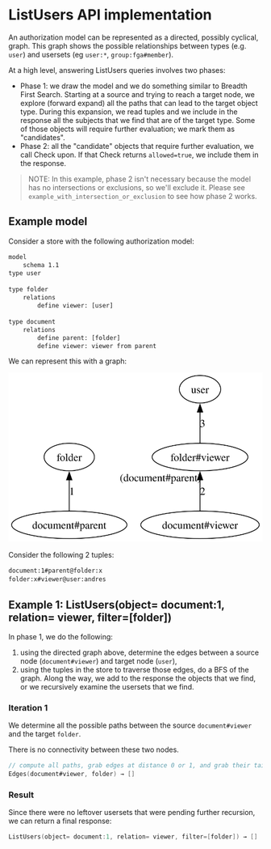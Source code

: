 # ListUsers API implementation

An authorization model can be represented as a directed, possibly cyclical, graph. This graph shows the possible relationships between types (e.g. `user`) and usersets (eg `user:*`, `group:fga#member`).

At a high level, answering ListUsers queries involves two phases:

- Phase 1: we draw the model and we do something similar to Breadth First Search. Starting at a source and trying to reach a target node, we explore (forward expand) all the paths that can lead to the target object type. During this expansion, we read tuples and we include in the response all the subjects that we find that are of the target type. Some of those objects will require further evaluation; we mark them as "candidates".
- Phase 2: all the "candidate" objects that require further evaluation, we call Check upon. If that Check returns `allowed=true`, we include them in the response.

> NOTE: In this example, phase 2 isn't necessary because the model has no intersections or exclusions, so we'll exclude it. Please see `example_with_intersection_or_exclusion` to see how phase 2 works.

## Example model
Consider a store with the following authorization model:

```
model
    schema 1.1
type user

type folder
    relations
        define viewer: [user]

type document
    relations
        define parent: [folder]
        define viewer: viewer from parent
```

We can represent this with a graph:

![model](model.svg)

Consider the following 2 tuples: 

```html
document:1#parent@folder:x
folder:x#viewer@user:andres
```

## Example 1: ListUsers(object= document:1, relation= viewer, filter=[folder])

In phase 1, we do the following:

1. using the directed graph above, determine the edges between a source node (`document#viewer`) and target node (`user`),
2. using the tuples in the store to traverse those edges, do a BFS of the graph. Along the way, we add to the response the objects that we find, or we recursively examine the usersets that we find.

### Iteration 1

We determine all the possible paths between the source `document#viewer` and the target `folder`.

There is no connectivity between these two nodes.

```go
// compute all paths, grab edges at distance 0 or 1, and grab their tails
Edges(document#viewer, folder) → []
```

### Result
Since there were no leftover usersets that were pending further recursion, we can return a final response:

```go
ListUsers(object= document:1, relation= viewer, filter=[folder]) → []
```

